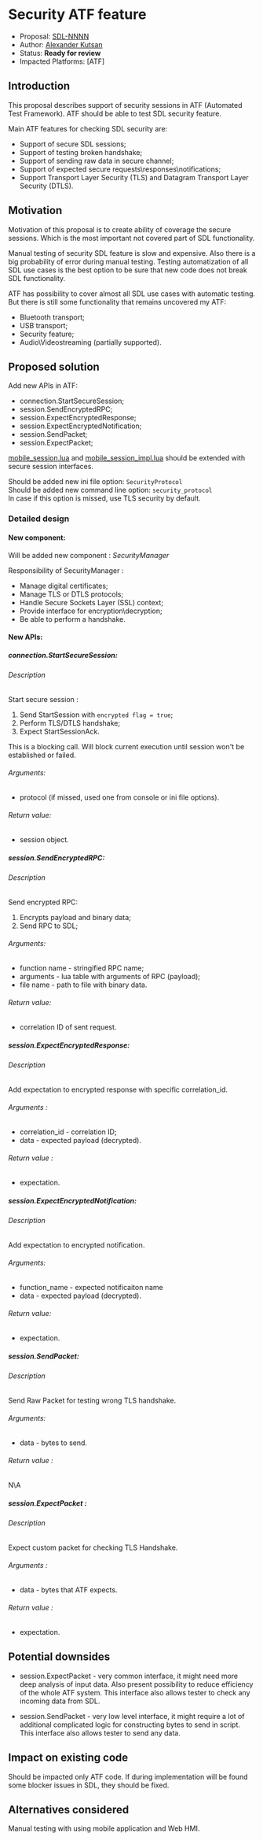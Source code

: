 # Security ATF feature

* Proposal: [SDL-NNNN](NNNN-atf_security_proposal.md)
* Author: [Alexander Kutsan](https://github.com/LuxoftAKutsan)
* Status: **Ready for review**
* Impacted Platforms: [ATF]

## Introduction

This proposal describes support of security sessions in ATF (Automated Test Framework).
ATF should be able to test SDL security feature.

Main ATF features for checking SDL security are:
 - Support of secure SDL sessions;
 - Support of testing broken handshake;
 - Support of sending raw data in secure channel;
 - Support of expected secure requests\responses\notifications;
 - Support Transport Layer Security (TLS) and Datagram Transport Layer Security (DTLS). 

## Motivation

Motivation of this proposal is to create ability of coverage the secure sessions. Which is the most important not covered part of SDL functionality.

Manual testing of security SDL feature is slow and expensive. Also there is a big probability of error during manual testing.
Testing automatization of all SDL use cases is the best option to be sure that new code does not break SDL functionality.

ATF has possibility to cover almost all SDL use cases with automatic testing. But there is still some functionality that remains uncovered my ATF:
 - Bluetooth transport;
 - USB transport;
 - Security feature;
 - Audio\Videostreaming (partially supported).

## Proposed solution

Add new APIs in ATF:
 - connection.StartSecureSession;
 - session.SendEncryptedRPC;
 - session.ExpectEncryptedResponse;
 - session.ExpectEncryptedNotification;
 - session.SendPacket; 
 - session.ExpectPacket;
 
[mobile_session.lua](https://github.com/smartdevicelink/sdl_atf/blob/master/modules/mobile_session.lua) and 
[mobile_session_impl.lua](https://github.com/smartdevicelink/sdl_atf/blob/master/modules/mobile_session_impl.lua) should be extended with secure session interfaces. 

Should be added new ini file option: `SecurityProtocol`\
Should be added new command line option: `security_protocol`\
In case if this option is missed, use TLS security by default.

### Detailed design

#### New component: 
Will be added new component : *SecurityManager* 

Responsibility of SecurityManager :
 - Manage digital certificates;
 - Manage TLS or DTLS protocols; 
 - Handle Secure Sockets Layer (SSL) context;
 - Provide interface for encryption\decryption;
 - Be able to perform a handshake.

#### New APIs: 

##### connection.StartSecureSession:
###### Description
 Start secure session :
  1. Send StartSession with `encrypted flag = true`;
  2. Perform TLS/DTLS handshake; 
  3. Expect StartSessionAck.
  
  This is a blocking call. Will block current execution until session won't be established or failed.
###### Arguments:
  - protocol (if missed, used one from console or ini file options).
###### Return value:
  - session object.
  
##### session.SendEncryptedRPC:
###### Description
 Send encrypted RPC:
  1. Encrypts payload and binary data;
  2. Send RPC to SDL;
###### Arguments:
  - function name - stringified RPC name;  
  - arguments  - lua table with arguments of RPC (payload);
  - file name - path to file with binary data.
###### Return value:
  - correlation ID of sent request.

##### session.ExpectEncryptedResponse:
###### Description
 Add expectation to encrypted response with specific correlation_id.
###### Arguments :
  - correlation_id - correlation ID;
  - data  - expected payload (decrypted).
###### Return value :
  - expectation.
  
##### session.ExpectEncryptedNotification:
###### Description
 Add expectation to encrypted notification.
###### Arguments:
  - function_name - expected notificaiton name
  - data - expected payload (decrypted).
###### Return value:
  - expectation.
  
##### session.SendPacket:
###### Description
Send Raw Packet for testing wrong TLS handshake.
###### Arguments:
  - data - bytes to send.
###### Return value :
  N\A
  
##### session.ExpectPacket :
###### Description
Expect custom packet for checking TLS Handshake.
###### Arguments :
  - data - bytes that ATF expects.
###### Return value :
  - expectation.

## Potential downsides

- session.ExpectPacket - very common interface, it might need more deep analysis of input data. Also present possibility to reduce efficiency of the whole ATF system. This interface also allows tester to check any incoming data from SDL.

- session.SendPacket - very low level interface, it might require a lot of additional complicated logic for constructing bytes to send in script. This interface also allows tester to send any data.

## Impact on existing code

Should be impacted only ATF code.
If during implementation will be found some blocker issues in SDL, they should be fixed.

## Alternatives considered
Manual testing with using mobile application and Web HMI.
